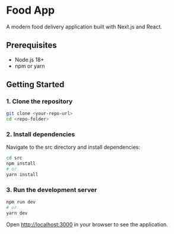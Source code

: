 # Food App

A modern food delivery application built with Next.js and React.

## Prerequisites

- Node.js 18+ 
- npm or yarn

## Getting Started

### 1. Clone the repository

```bash
git clone <your-repo-url>
cd <repo-folder>
```

### 2. Install dependencies

Navigate to the src directory and install dependencies:

```bash
cd src
npm install
# or
yarn install
```

### 3. Run the development server

```bash
npm run dev
# or
yarn dev
```

Open [http://localhost:3000](http://localhost:3000) in your browser to see the application.
